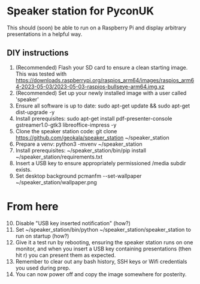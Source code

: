 # Speaker station for PyconUK

This should (soon) be able to run on a Raspberry Pi and display arbitrary presentations in a helpful way.

## DIY instructions

1. (Recommended) Flash your SD card to ensure a clean starting image. This was tested with https://downloads.raspberrypi.org/raspios_arm64/images/raspios_arm64-2023-05-03/2023-05-03-raspios-bullseye-arm64.img.xz
2. (Recommended) Set up your newly installed image with a user called 'speaker'
3. Ensure all software is up to date: sudo apt-get update && sudo apt-get dist-upgrade -y
4. Install prerequisites: sudo apt-get install pdf-presenter-console gstreamer1.0-gtk3 libreoffice-impress -y
5. Clone the speaker station code: git clone https://github.com/geokala/speaker_station ~/speaker_station
6. Prepare a venv: python3 -mvenv ~/speaker_station
7. Install prerequisites: ~/speaker_station/bin/pip install ~/speaker_station/requirements.txt
8. Insert a USB key to ensure appropriately permissioned /media subdir exists.
9. Set desktop background pcmanfm --set-wallpaper ~/speaker_station/wallpaper.png
# From here
10. Disable "USB key inserted notification" (how?)
11. Set ~/speaker_station/bin/python ~/speaker_station/speaker_station to run on startup (how?)
12. Give it a test run by rebooting, ensuring the speaker station runs on one monitor, and when you insert a USB key containing presentations (then hit r) you can present them as expected.
13. Remember to clear out any bash history, SSH keys or Wifi credentials you used during prep.
14. You can now power off and copy the image somewhere for posterity.
